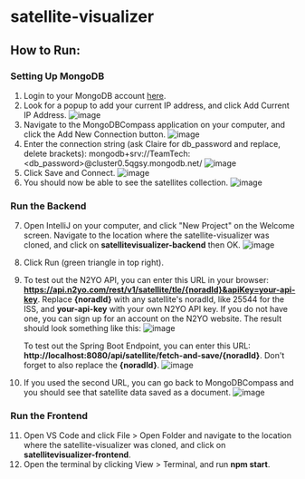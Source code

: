 # satellite-visualizer

## How to Run:

### Setting Up MongoDB
1. Login to your MongoDB account [here](https://account.mongodb.com/account/login).
2. Look for a popup to add your current IP address, and click Add Current IP Address.
   ![image](https://github.com/user-attachments/assets/115d8910-2c2a-4b16-b072-d188f0c10f5c)
3. Navigate to the MongoDBCompass application on your computer, and click the Add New Connection button.
   ![image](https://github.com/user-attachments/assets/8210825a-1f50-475e-8fa3-61504fd94f87)
4. Enter the connection string (ask Claire for db_password and replace, delete brackets): mongodb+srv://TeamTech:<db_password>@cluster0.5qgsy.mongodb.net/
   ![image](https://github.com/user-attachments/assets/6729de1c-ad6d-48c2-b5ba-815e7a40b098)
5. Click Save and Connect.
   ![image](https://github.com/user-attachments/assets/778840bd-7df4-40c3-96ce-1f3e6fbed872)
6. You should now be able to see the satellites collection.
   ![image](https://github.com/user-attachments/assets/fc2d6ad5-9499-44e8-a399-61305872ec4a)

### Run the Backend
7. Open IntelliJ on your computer, and click "New Project" on the Welcome screen. Navigate to the location where the satellite-visualizer was cloned, and click on **satellitevisualizer-backend** then OK.
   ![image](https://github.com/user-attachments/assets/4915f6c8-9e5f-4076-9faa-8bd7dad16395)
8. Click Run (green triangle in top right).
9. To test out the N2YO API, you can enter this URL in your browser: **https://api.n2yo.com/rest/v1/satellite/tle/{noradId}&apiKey=your-api-key**. Replace **{noradId}** with any satellite's noradId, like 25544 for the ISS, and **your-api-key** with your own N2YO API key. If you do not have one, you can sign up for an account on the N2YO website. The result should look something like this:
    ![image](https://github.com/user-attachments/assets/81c3dc5e-29a7-4a2f-a9c7-09aeefce7034)

   To test out the Spring Boot Endpoint, you can enter this URL: **http://localhost:8080/api/satellite/fetch-and-save/{noradId}**. Don't forget to also replace the **{noradId}**.
   ![image](https://github.com/user-attachments/assets/2a7d9d78-748b-4201-bedd-e94b90b55077)
10. If you used the second URL, you can go back to MongoDBCompass and you should see that satellite data saved as a document.
    ![image](https://github.com/user-attachments/assets/ced2136d-e22d-42a7-af16-9a9ed4bd25f9)


### Run the Frontend
11. Open VS Code and click File > Open Folder and navigate to the location where the satellite-visualizer was cloned, and click on **satellitevisualizer-frontend**.
12. Open the terminal by clicking View > Terminal, and run **npm start**.
